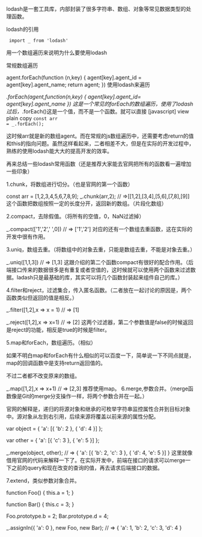 lodash是一套工具库，内部封装了很多字符串、数组、对象等常见数据类型的处理函数。



lodash的引用

     import _ from 'lodash'
用一个数组遍历来说明为什么要使用lodash

常规数组遍历

agent.forEach(function (n,key) {
    agent[key].agent_id = agent[key].agent_name;
    return agent;
})
使用lodash来遍历

_.forEach(agent,function(n,key) {
    agent[key].agent_id= agent[key].agent_name
})
这是一个常见的forEach的数组遍历，使用了lodash过后，_.forEach()这是一个值，而不是一个函数。就可以直接
[javascript] view plain copy
<code class="language-javascript">const arr = _.forEach();</code>


这时候arr就是新的数组agent。而在常规的js数组遍历中，还需要考虑return的值和this的指向问题。虽然这样看起来，二者相差不大，但是在实际的开发过程中，熟练的使用lodash能大大的提高开发的效率。

再来总结一些lodash常用函数（还是推荐大家能去官网把所有的函数看一遍增加一些印象）



1.chunk，将数组进行切分。（也是官网的第一个函数）

const arr = [1,2,3,4,5,6,7,8,9];
_.chunk(arr,2);
// =>[[1,2],[3,4],[5,6],[7,8],[9]]
这个函数把数组按照一定的长度分开，返回新的数组。（片段化数组）


2.compact，去除假值。（将所有的空值，0，NaN过滤掉）

_.compact(['1','2',' ',0])
// => ['1','2']
对应的还有一个数组去重函数，这在实际的开发中很有作用。



3.uniq，数组去重。（将数组中的对象去重，只能是数组去重，不能是对象去重。）

_.uniq([1,1,3])
// => [1,3]
这跟介绍的第二个函数compact有很好的配合作用。（后端接口传来的数据很多是有重复或者空值的，这时候就可以使用两个函数来过滤数据。ladash只是最基础的库，其实可以将几个函数封装起来组件自己的库。）


4.filter和reject，过滤集合，传入匿名函数。（二者放在一起讨论的原因是，两个函数类似但返回的值是相反。）

_.filter([1,2],x => x = 1)
// => [1]

_.reject([1,2],x => x=1)
// => [2]
这两个过滤器，第二个参数值是false的时候返回是reject的功能，相反是true的时候是filter。


5.map和forEach，数组遍历。（相似）

如果不明白map和forEach有什么相似的可以百度一下，简单说一下不同点就是，map的回调函数中是支持return返回值的。

不过二者都不改变原来的数组。

_.map([1,2],x => x+1)
// => [2,3]
推荐使用map。
6.merge,参数合并。（merge函数像是Git的merge分支操作一样，将两个参数合并在一起。）

官网的解释是，递归的将源对象和继承的可枚举字符串监控属性合并到目标对象中。源对象从左到右引用，后续来源将覆盖以前来源的属性分配。

var object = {
  'a': [{ 'b': 2 }, { 'd': 4 }]
};

var other = {
  'a': [{ 'c': 3 }, { 'e': 5 }]
};

_.merge(object, other);
// => { 'a': [{ 'b': 2, 'c': 3 }, { 'd': 4, 'e': 5 }] }
这里就像借用官网的代码来解释一下了。在实际开发中，前端在接口的请求可以merge一下之前的query和现在改变的查询的值，再去请求后端接口的数据。


7.extend，类似参数对象合并。

function Foo() {
  this.a = 1;
}

function Bar() {
  this.c = 3;
}

Foo.prototype.b = 2;
Bar.prototype.d = 4;

_.assignIn({ 'a': 0 }, new Foo, new Bar);
// => { 'a': 1, 'b': 2, 'c': 3, 'd': 4 }
